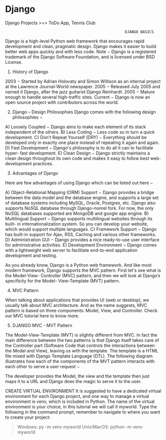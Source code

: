 # Django
Django Projects >>>
ToDo App,
Tennis Club

                                                          DJANGO BASICS

Django is a high-level Python web framework that encourages rapid development and clean, pragmatic design. Django makes it easier to build better web apps quickly and with less code. Note − Django is a registered trademark of the Django Software Foundation, and is licensed under BSD License. 

1) History of Django 

2003 − Started by Adrian Holovaty and Simon Willison as an internal project at the Lawrence Journal-World newspaper.
2005 − Released July 2005 and named it Django, after the jazz guitarist Django Reinhardt. 
2005 − Mature enough to handle several high-traffic sites. 
Current − Django is now an open source project with contributors across the world. 

2) Django – Design Philosophies Django comes with the following design philosophies − 

A) Loosely Coupled − Django aims to make each element of its stack independent of the others. 
B) Less Coding − Less code so in turn a quick development. 
C) Don't Repeat Yourself (DRY) − Everything should be developed only in exactly one place instead of repeating it again and again. 
D) Fast Development − Django's philosophy is to do all it can to facilitate hyper- fast development. 
E) Clean Design − Django strictly maintains a clean design throughout its own code and makes it easy to follow best web-development practices. 

3) Advantages of Django 

Here are few advantages of using Django which can be listed out here − 

A) Object-Relational Mapping (ORM) Support − Django provides a bridge between the data model and the database engine, and supports a large set of database systems including MySQL, Oracle, Postgres, etc. Django also supports NoSQL database through Django-nonrel fork. For now, the only NoSQL databases supported are MongoDB and google app engine. 
B) Multilingual Support − Django supports multilingual websites through its built- in internationalization system. So you can develop your website, which would support multiple languages. 
C) Framework Support − Django has built-in support for Ajax, RSS, Caching and various other frameworks. 
D) Administration GUI − Django provides a nice ready-to-use user interface for administrative activities. 
E) Development Environment − Django comes with a lightweight web server to facilitate end-to-end application development and testing.


As you already know, Django is a Python web framework. And like most modern framework, Django supports the MVC pattern. First let's see what is the Model-View- Controller (MVC) pattern, and then we will look at Django’s specificity for the Model- View-Template (MVT) pattern.


4) MVC Pattern 

When talking about applications that provides UI (web or desktop), we usually talk about MVC architecture. And as the name suggests, MVC pattern is based on three components: Model, View, and Controller. Check our MVC tutorial here to know more.

5) DJANGO MVC - MVT Pattern 

The Model-View-Template (MVT) is slightly different from MVC. In fact the main difference between the two patterns is that Django itself takes care of the Controller part (Software Code that controls the interactions between the Model and View), leaving us with the template. The template is a HTML file mixed with Django Template Language (DTL). The following diagram illustrates how each of the components of the MVT pattern interacts with each other to serve a user request −

The developer provides the Model, the view and the template then just maps it to a URL and Django does the magic to serve it to the user.

CREATE VIRTUAL ENVIRONMENT
It is suggested to have a dedicated virtual environment for each Django project, and one way to manage a virtual environment is venv, which is included in Python.
The name of the virtual environment is your choice, in this tutorial we will call it myworld.
Type the following in the command prompt, remember to navigate to where you want to create your project:

> Windows:
> py -m venv myworld
> Unix/MacOS:
> python -m venv myworld










































